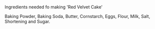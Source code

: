 Ingredients needed fo making 'Red Velvet Cake'

Baking Powder,
Baking Soda,
Butter,
Cornstarch,
Eggs,
Flour,
Milk,
Salt,
Shortening and
Sugar.
